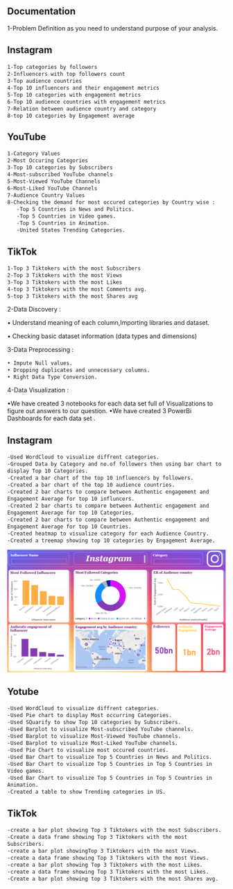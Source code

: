 
## Documentation

1-Problem Definition as you need to understand purpose of your analysis.

## **Instagram**

    1-Top categories by followers
    2-Influencers with top followers count
    3-Top audience countries
    4-Top 10 influencers and their engagement metrics
    5-Top 10 categories with engagement metrics
    6-Top 10 audience countries with engagement metrics
    7-Relation between audience country and category
    8-top 10 categories by Engagement average

## **YouTube**
    1-Category Values
    2-Most Occuring Categories
    3-Top 10 categories by Subscribers
    4-Most-subscribed YouTube channels
    5-Most-Viewed YouTube Channels
    6-Most-Liked YouTube Channels
    7-Audience Country Values
    8-Checking the demand for most occured categories by Country wise :
       -Top 5 Countries in News and Politics.
       -Top 5 Countries in Video games.
       -Top 5 Countries in Animation.
       -United States Trending Categories.
## **TikTok**

    1-Top 3 Tiktokers with the most Subscribers
    2-Top 3 Tiktokers with the most Views
    3-Top 3 Tiktokers with the most Likes
    4-top 3 Tiktokers with the most Comments avg.
    5-top 3 Tiktokers with the most Shares avg
    
2-Data Discovery :

• Understand meaning of each column,Importing libraries and dataset.

• Checking basic dataset information (data types and dimensions)

3-Data Preprocessing :

    • Impute Null values.
    • Dropping duplicates and unnecessary columns.
    • Right Data Type Conversion.
4-Data Visualization : 

•We have created 3 notebooks for each data set full of Visualizations to figure out answers to our question.
•We have created 3 PowerBi Dashboards for each data set .

## **Instagram**
    -Used WordCloud to visualize diffrent categories.
    -Grouped Data by Category and no.of followers then using bar chart to display Top 10 Categories.
    -Created a bar chart of the top 10 influencers by followers.
    -Created a bar chart of the top 10 audience countries.
    -Created 2 bar charts to compare between Authentic engagement and Engagement Average for top 10 influncers.
    -Created 2 bar charts to compare between Authentic engagement and Engagement Average for top 10 Categories.
    -Created 2 bar charts to compare between Authentic engagement and Engagement Average for top 10 Countries.
    -Created heatmap to visualize category for each Audience Country.
    -Created a treemap showing top 10 categories by Engagement Average.
    
![instagram dashboard](https://raw.githubusercontent.com/Jannah58/Social-Media-Analysis/zeyadReadme/InstagramDashBoard.png)

## **Yotube**
    -Used WordCloud to visualize diffrent categories.
    -Used Pie chart to display Most occurring Categories.
    -Used SQuarify to show Top 10 categories by Subscribers.
    -Used Barplot to visualize Most-subscribed YouTube channels.
    -Used Barplot to visualize Most-Viewed YouTube channels.
    -Used Barplot to visualize Most-Liked YouTube channels.
    -Used Pie Chart to visualize most occured countries.
    -Used Bar Chart to visualize Top 5 Countries in News and Politics.
    -Used Bar Chart to visualize Top 5 Countries in Top 5 Countries in Video games.
    -Used Bar Chart to visualize Top 5 Countries in Top 5 Countries in Animation.
    -Created a table to show Trending categories in US.



## **TikTok**
    -create a bar plot showing Top 3 Tiktokers with the most Subscribers.
    -Create a data frame showing Top 3 Tiktokers with the most Subscribers.
    -create a bar plot showingTop 3 Tiktokers with the most Views.
    -create a data frame showing Top 3 Tiktokers with the most Views.
    -create a bar plot showing Top 3 Tiktokers with the most Likes.
    -create a data frame showing Top 3 Tiktokers with the most Likes.
    -Create a bar plot showing top 3 Tiktokers with the most Shares avg.
    


